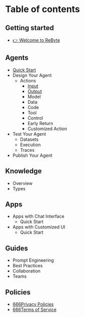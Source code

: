 # Table of contents

## Getting started

* [👉 Welcome to ReByte](getting-started/welcome-to-rebyte.md)

## Agents
* [Quick Start](agents/quick-start.md)
* Design Your Agent
  * Actions
    * [Input](agents/design-your-agent/actions/input.md)
    * [Output](agents/design-your-agent/actions/output.md)
    * Model
    * Data
    * Code
    * Tool
    * Control
    * Early Return
    * Customized Action
* Test Your Agent
  * Datasets
  * Execution
  * Traces
* Publish Your Agent

## Knowledge
* Overview
* Types

## Apps
* Apps with Chat Interface
  * Quick Start
* Apps with Customized UI
  * Quick Start

## Guides

* Prompt Engineering
* Best Practices
* Collaboration
* Teams

## Policies
* [666Privacy Policies](Policies/privacy-policies.md)
* [666Terms of Service](Policies/terms-of-service.md)